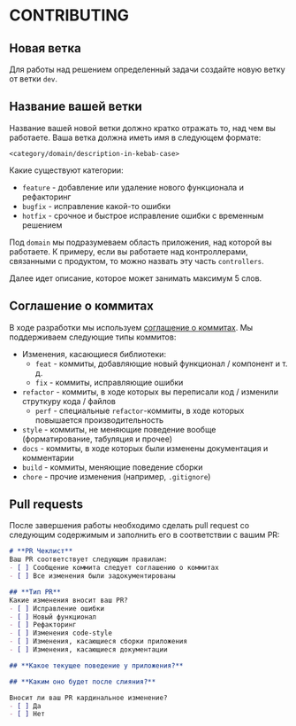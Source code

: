 # **CONTRIBUTING**

## **Новая ветка**
Для работы над решением определенный задачи создайте новую ветку от ветки `dev`.

## **Название вашей ветки**
Название вашей новой ветки должно кратко отражать то, над чем вы работаете. Ваша ветка должна иметь имя в следующем формате:
```
<category/domain/description-in-kebab-case>
```
Какие существуют категории:
* `feature` - добавление или удаление нового функционала и рефакторинг
* `bugfix` - исправление какой-то ошибки
* `hotfix` - срочное и быстрое исправление ошибки с временным решением

Под `domain` мы подразумеваем область приложения, над которой вы работаете. К примеру, если вы работаете над контроллерами, связанными с продуктом, то можно назвать эту часть `controllers`.

Далее идет описание, которое может занимать максимум 5 слов.

## **Соглашение о коммитах**
В ходе разработки мы используем [соглашение о коммитах](https://www.conventionalcommits.org/ru/v1.0.0/). Мы поддерживаем следующие типы коммитов:
* Изменения, касающиеся библиотеки:
    * `feat` - коммиты, добавляющие новый функционал / компонент и т. д.
    * `fix` - коммиты, исправляющие ошибки
* `refactor` - коммиты, в ходе которых вы переписали код / изменили струткуру кода / файлов
    * `perf` - специальные `refactor`-коммиты, в ходе которых повышается производительность
* `style` - коммиты, не меняющие поведение вообще (форматирование, табуляция и прочее)
* `docs` - коммиты, в ходе которых были изменены документация и комментарии
* `build` - коммиты, меняющие поведение сборки
* `chore` - прочие изменения (например, `.gitignore`)

## **Pull requests**
После завершения работы необходимо сделать pull request со следующим содержимым и заполнить его в соответствии с вашим PR:
```markdown
# **PR Чеклист**
Ваш PR соответствует следующим правилам:
- [ ] Сообщение коммита следует соглашению о коммитах
- [ ] Все изменения были задокументированы

## **Тип PR**
Какие изменения вносит ваш PR?
- [ ] Исправление ошибки
- [ ] Новый функционал 
- [ ] Рефакторинг
- [ ] Изменения code-style
- [ ] Изменения, касающиеся сборки приложения
- [ ] Изменения, касающиеся документации

## **Какое текущее поведение у приложения?**

## **Каким оно будет после слияния?**

Вносит ли ваш PR кардинальное изменение?
- [ ] Да
- [ ] Нет
```
